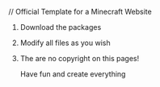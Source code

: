 // Official Template for a Minecraft Website

1. Download the packages
2. Modify all files as you wish
3. The are no copyright on this pages!

   Have fun and create everything
